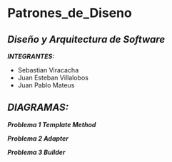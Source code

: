 # Patrones_de_Diseno
## **_Diseño y Arquitectura de Software_**

**_INTEGRANTES:_**

* Sebastian Viracacha
* Juan Esteban Villalobos
* Juan Pablo Mateus


## **_DIAGRAMAS:_**
**_Problema 1 Template Method_**

**_Problema 2 Adapter_**

**_Problema 3 Builder_**
